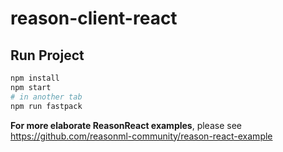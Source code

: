 # reason-client-react

## Run Project

```sh
npm install
npm start
# in another tab
npm run fastpack
```

**For more elaborate ReasonReact examples**, please see https://github.com/reasonml-community/reason-react-example